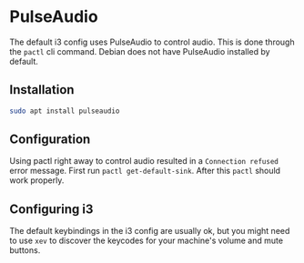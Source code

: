 # PulseAudio

The default i3 config uses PulseAudio to control audio.
This is done through the `pactl` cli command.
Debian does not have PulseAudio installed by default.

## Installation
```sh
sudo apt install pulseaudio
```

## Configuration
Using pactl right away to control audio resulted in a `Connection refused` error message.
First run `pactl get-default-sink`.
After this `pactl` should work properly.

## Configuring i3
The default keybindings in the i3 config are usually ok, but you might need to use `xev` to discover the keycodes for your machine's volume and mute buttons.

